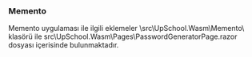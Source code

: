 <h3>Memento</h3>

<p>Memento uygulaması ile ilgili eklemeler \src\UpSchool.Wasm\Memento\ klasörü ile
src\UpSchool.Wasm\Pages\PasswordGeneratorPage.razor dosyası içerisinde bulunmaktadır.</p>
